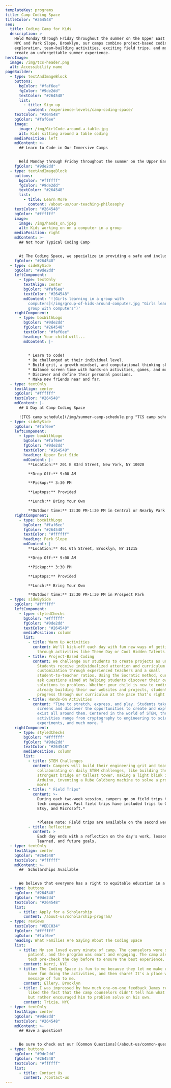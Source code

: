 ```yaml
---
templateKey: programs
title: Camp Coding Space
titleColor: "#264548"
seo:
  title: Coding Camp for Kids
  description: >
    Held Monday through Friday throughout the summer on the Upper East Side in
    NYC and Park Slope, Brooklyn, our camps combine project-based coding, STEM
    exploration, team-building activities, exciting field trips, and more to
    create an unforgettable summer experience.
heroImage:
  image: /img/tcs-header.png
  alt: Accessibility name
pageBuilder:
  - type: textAndImageBlock
    buttons:
      bgColor: "#faf6ee"
      fgColor: "#9de2dd"
      textColor: "#264548"
      list:
        - title: Sign up
          content: /experience-levels/camp-coding-space/
    textColor: "#264548"
    bgColor: "#faf6ee"
    image:
      image: /img/GirlCode-around-a-table.jpg
      alt: Kids sitting around a table coding
    mediaPosition: left
    mdContent: >-
      ## Learn to Code in Our Immersive Camps


      Held Monday through Friday throughout the summer on the Upper East Side in NYC and Park Slope, Brooklyn, our camps combine project-based coding, STEM exploration, team-building activities, exciting field trips, and more to create an unforgettable summer experience.
    fgColor: "#9de2dd"
  - type: textAndImageBlock
    buttons:
      bgColor: "#ffffff"
      fgColor: "#9de2dd"
      textColor: "#264548"
      list:
        - title: Learn More
          content: /about-us/our-teaching-philosophy
    textColor: "#264548"
    bgColor: "#ffffff"
    image:
      image: /img/hands_on.jpeg
      alt: Kids working on on a computer in a group
    mediaPosition: right
    mdContent: >-
      ## Not Your Typical Coding Camp


      At The Coding Space, we specialize in providing a safe and inclusive learning environment for kids to have fun, be challenged, and discover their passions. Our teachers never lecture; instead, they ask targeted questions using the Socratic Method to get students thinking and problem solving on their own. By focusing on the development of computational thinking skills, intellectual confidence, self-expression, and independence, our students learn to code while growing as thinkers, learners, and leaders.
    fgColor: "#264548"
  - type: sideBySide
    bgColor: "#9de2dd"
    leftComponent:
      - type: textOnly
        textAlign: center
        bgColor: "#faf6ee"
        textColor: "#264548"
        mdContent: '![Girls learning in a group with
          computers](/img/group-of-kids-around-computer.jpg "Girls learning in a
          group with computers")'
    rightComponent:
      - type: boxWithLogo
        bgColor: "#9de2dd"
        fgColor: "#264548"
        textColor: "#faf6ee"
        heading: Your child will...
        mdContent: |-
          

          * Learn to code!
          * Be challenged at their individual level.
          * Build grit, a growth mindset, and computational thinking skills.
          * Balance screen time with hands-on activities, games, and more.
          * Discover and define their personal passions.
          * Make new friends near and far.
  - type: textOnly
    textAlign: center
    bgColor: "#ffffff"
    textColor: "#264548"
    mdContent: |-
      ## A Day at Camp Coding Space

      ![TCS camp schedule](/img/summer-camp-schedule.png "TCS camp schedule")
  - type: sideBySide
    bgColor: "#faf6ee"
    leftComponent:
      - type: boxWithLogo
        bgColor: "#faf6ee"
        fgColor: "#9de2dd"
        textColor: "#264548"
        heading: Upper East Side
        mdContent: |-
          **Location:** 201 E 83rd Street, New York, NY 10028

          **Drop Off:** 9:00 AM

          **Pickup:** 3:30 PM

          **Laptops:** Provided

          **Lunch:** Bring Your Own

          **Outdoor time:** 12:30 PM-1:30 PM in Central or Nearby Park
    rightComponent:
      - type: boxWithLogo
        bgColor: "#faf6ee"
        fgColor: "#264548"
        textColor: "#ffffff"
        heading: Park Slope
        mdContent: |-
          **Location:** 461 6th Street, Brooklyn, NY 11215

          **Drop Off:** 9:00 AM

          **Pickup:** 3:30 PM

          **Laptops:** Provided

          **Lunch:** Bring Your Own

          **Outdoor time:** 12:30 PM-1:30 PM in Prospect Park
  - type: sideBySide
    bgColor: "#ffffff"
    leftComponent:
      - type: styledChecks
        bgColor: "#ffffff"
        fgColor: "#9de2dd"
        textColor: "#264548"
        mediaPosition: column
        list:
          - title: Warm Up Activities
            content: We'll kick-off each day with fun new ways of getting to know each other
              through activities like Theme Day or Cool Hidden Talents.
          - title: Project-Based Coding
            content: We challenge our students to create projects as unique as they are.
              Students receive individualized attention and curriculum
              customization through experienced teachers and a small
              student-to-teacher ratios. Using the Socratic method, our teachers
              ask questions aimed at helping students discover their own
              solutions to problems. Whether your child is new to coding or
              already building their own websites and projects, students
              progress through our curriculum at the pace that’s right for them.
          - title: Hands-On Activities
            content: "Time to stretch, express, and play. Students take a break from their
              screens and discover the opportunities to create and explore that
              exist all around them. Centered in the world of STEM, these
              activities range from cryptography to engineering to science
              experiments, and much more. "
    rightComponent:
      - type: styledChecks
        bgColor: "#ffffff"
        fgColor: "#9de2dd"
        textColor: "#264548"
        mediaPosition: column
        list:
          - title: STEM Challenges
            content: Campers will build their engineering grit and teamwork skills by
              collaborating on daily STEM challenges, like building the
              strongest bridge or tallest tower, making a light blink in
              Arduino, inventing a Rube Goldberg machine to solve a problem, and
              more!
          - title: " Field Trips"
            content: >-
              During each two-week session, campers go on field trips to nearby
              tech companies. Past field trips have included trips to Google,
              Etsy, and Microsoft.*


              *Please note: Field trips are available on the second week of every two-week package. Field trip schedules are expected to be released in April.
          - title: Reflection
            content: >
              Each day ends with a reflection on the day's work, lessons
              learned, and future goals.
  - type: textOnly
    textAlign: center
    bgColor: "#264548"
    textColor: "#ffffff"
    mdContent: >-
      ##  Scholarships Available


      We believe that everyone has a right to equitable education in a safe and inclusive learning environment and are committed to increasing access to our high quality coding programs.
  - type: buttons
    bgColor: "#264548"
    fgColor: "#9de2dd"
    textColor: "#264548"
    list:
      - title: Apply for a Scholarship
        content: /about-us/scholarship-program/
  - type: reviews
    textColor: "#EDC034"
    fgColor: "#ffffff"
    bgColor: "#faf6ee"
    heading: What Families Are Saying About The Coding Space
    list:
      - title: My son loved every minute of camp. The counselors were super fun,
          patient, and the program was smart and engaging. The camp also does a
          tech pre-check the day before to ensure the best experience.
        content: Kerri, NYC
      - title: The Coding Space is fun to me because they let me make up my own ideas,
          have fun doing the activities, and then share! It's a place with a
          message of fun to me.
        content: Ellery, Brooklyn
      - title: I was impressed by how much one-on-one feedback James received. I really
          liked the fact that the camp counselors didn't tell him what to do,
          but rather encouraged him to problem solve on his own.
        content: Tricia, NYC
  - type: textOnly
    textAlign: center
    bgColor: "#9de2dd"
    textColor: "#264548"
    mdContent: >-
      ## Have a question?


      Be sure to check out our [Common Questions](/about-us/common-questions/). If you still don’t see what you need, reach out to us.
  - type: buttons
    bgColor: "#9de2dd"
    fgColor: "#264548"
    textColor: "#ffffff"
    list:
      - title: Contact Us
        content: /contact-us
---
```

